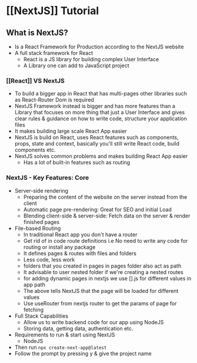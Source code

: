 # [[NextJS]] Tutorial

## What is NextJS?
- Is a React Framework for Production according to the NextJS website
- A full stack framework for React
	- React is a JS library for building complex User Interface
	- A Library one can add to JavaScript project 


### [[React]] VS NextJS
- To build a bigger app in React that has multi-pages other libraries such as React-Router Dom is required
- NextJS Framework instead is bigger and has more features than a Library that focuses on more thing that just a User Interface and gives clear rules & guidance on how to write code, structure your application files
- It makes building large scale React App easier
- NextJS is build on React, uses React features such as components, props, state and context, basically you'll still write React code, build components etc.
- NextJS solves common problems and makes building React App easier
	- Has a lot of built-in features such as routing

### NextJS - Key Features: Core
- Server-side rendering
	- Preparing the content of the website on the server instead from the client
	- Automatic page pre-rendering: Great for SEO and initial Load
	- Blending client-side & server-side: Fetch data on the server & render finished pages
- File-based Routing
	- In traditional React app you don't have a router
	- Get rid of in code route definitions i.e No need to write any code for routing or install any package
	- It defines pages & routes with files and folders
	- Less code, less work
	- folders that you created in pages in pages folder also act as path
	- It advisable to user nested folder if we're creating a nested routes
	- for adding dynamic pages in nextjs we use [].js for different values in app path
	- The above tells NextJS that the page will be loaded for different values
	- Use useRouter from nextjs router to get the params of page for fetching 
- Full Stack Capabilities
	- Allow us to write backend code for our app using NodeJS
	- Storing data, getting data, authentication etc.
- Requirements to run & start using NextJS
	- NodeJS
- Then run 
	`npx create-next-app@latest`
- Follow the prompt by pressing y & give the project name